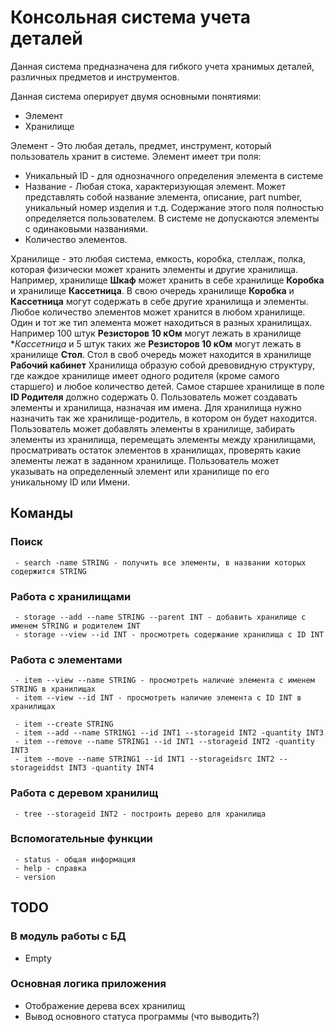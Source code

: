 # Консольная система учета деталей
Данная система предназначена для гибкого учета хранимых деталей, различных предметов и инструментов.

Данная система оперирует двумя основными понятиями:
 - Элемент
 - Хранилище

Элемент - Это любая деталь, предмет, инструмент, который пользователь хранит в системе. Элемент имеет три поля:
 - Уникальный ID - для однозначного определения элемента в системе
 - Название - Любая стока, характеризующая элемент. Может представлять собой название элемента, описание, part number, уникальный номер изделия и т.д. Содержание этого поля полностью определяется пользователем. В системе не допускаются элементы с одинаковыми названиями.
 - Количество элементов.

Хранилище - это любая система, емкость, коробка, стеллаж, полка, которая физически может хранить элементы и другие хранилища. Например, хранилище **Шкаф** может хранить в себе хранилище **Коробка** и хранилище **Кассетница**. В свою очередь хранилище **Коробка** и **Кассетница** могут содержать в себе другие хранилища и элементы.
Любое количество элементов может хранится в любом хранилище. Один и тот же тип элемента может находиться в разных хранилищах. Например 100 штук **Резисторов 10 кОм** могут лежать в хранилище **Кассетница* и 5 штук таких же **Резисторов 10 кОм** могут лежать в хранилище **Стол**. Стол в своб очередь может находится в хранилище **Рабочий кабинет**
Хранилища образую собой древовидную структуру, где каждое хранилище имеет одного родителя (кроме самого старшего) и любое количество детей. Самое старшее хранилище в поле **ID Родителя** должно содержать 0.
Пользователь может создавать элементы и хранилища, назначая им имена. Для хранилища нужно назначить так же хранилище-родитель, в котором он будет находится.
Пользователь может добавлять элементы в хранилище, забирать элементы из хранилища, перемещать элементы между хранилищами, просматривать остаток элементов в хранилищах, проверять какие элементы лежат в заданном хранилище.
Пользователь может указывать на определенный элемент или хранилище по его уникальному ID или Имени.

## Команды

### Поиск
```
 - search -name STRING - получить все элементы, в названии которых содержится STRING
```
### Работа с хранилищами
```
 - storage --add --name STRING --parent INT - добавить хранилище с именем STRING и родителем INT
 - storage --view --id INT - просмотреть содержание хранилища с ID INT
```
### Работа с элементами
```
 - item --view --name STRING - просмотреть наличие элемента с именем STRING в хранилищах
 - item --view --id INT - просмотреть наличие элемента с ID INT в хранилищах

 - item --create STRING
 - item --add --name STRING1 --id INT1 --storageid INT2 -quantity INT3
 - item --remove --name STRING1 --id INT1 --storageid INT2 -quantity INT3
 - item --move --name STRING1 --id INT1 --storageidsrc INT2 --storageiddst INT3 -quantity INT4
```
### Работа с деревом хранилищ
```
 - tree --storageid INT2 - построить дерево для хранилища
```
### Вспомогательные функции
```
 - status - общая информация
 - help - справка
 - version
```
## TODO

### В модуль работы с БД
 - Empty

### Основная логика приложения
 - Отображение дерева всех хранилищ
 - Вывод основного статуса программы (что выводить?)

